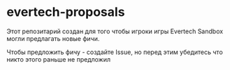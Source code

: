 # evertech-proposals

Этот репозитарий создан для того чтобы игроки игры Evertech Sandbox могли предлагать новые фичи.

Чтобы предложить фичу - создайте Issue, но перед этим убедитесь что никто этого раньше не предложил
